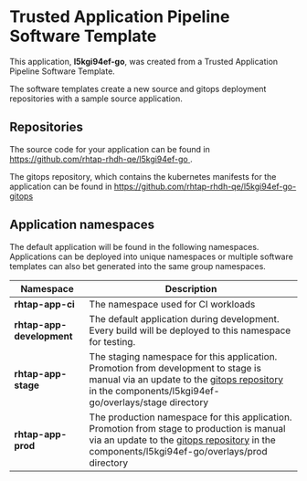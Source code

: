 # Trusted Application Pipeline Software Template

This application, **l5kgi94ef-go**, was created from a Trusted Application Pipeline Software Template.

The software templates create a new source and gitops deployment repositories with a sample source application. 

## Repositories

The source code for your application can be found in [https://github.com/rhtap-rhdh-qe/l5kgi94ef-go ](https://github.com/rhtap-rhdh-qe/l5kgi94ef-go ).
 
The gitops repository, which contains the kubernetes manifests for the application can be found in 
[https://github.com/rhtap-rhdh-qe/l5kgi94ef-go-gitops ](https://github.com/rhtap-rhdh-qe/l5kgi94ef-go-gitops ) 

## Application namespaces 

The default application will be found in the following namespaces. Applications can be deployed into unique namespaces or multiple software templates can also bet generated into the same group namespaces.  

|  Namespace   |  Description   |  
| -------- | -------- |
| **rhtap-app-ci** | The namespace used for CI workloads |
| **rhtap-app-development** | The default application during development. Every build will be deployed to this namespace for testing. |
| **rhtap-app-stage** | The staging namespace for this application. Promotion from development to stage is manual via an update to the [gitops repository](https://github.com/rhtap-rhdh-qe/l5kgi94ef-go-gitops ) in the components/l5kgi94ef-go/overlays/stage directory |
| **rhtap-app-prod** | The production namespace for this application. Promotion from stage to production is manual via an update to the [gitops repository](https://github.com/rhtap-rhdh-qe/l5kgi94ef-go-gitops ) in the components/l5kgi94ef-go/overlays/prod directory |